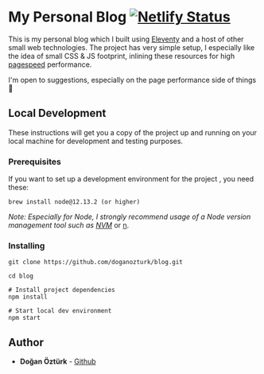 # My Personal Blog [![Netlify Status](https://api.netlify.com/api/v1/badges/bdbb0d4a-06fe-4acd-8117-18e4957cc978/deploy-status)](https://app.netlify.com/sites/doganozturk/deploys)

This is my personal blog which I built using [Eleventy](https://www.11ty.dev/) and a host of other small web technologies. The project has very simple setup, I especially like the idea of small CSS & JS footprint, inlining these resources for high [pagespeed](https://developers.google.com/speed/pagespeed/insights/?url=https://doganozturk.dev) performance.

I'm open to suggestions, especially on the page performance side of things 🎉

## Local Development

These instructions will get you a copy of the project up and running on your local machine for development and testing purposes.

### Prerequisites

If you want to set up a development environment for the project , you need these:

```
brew install node@12.13.2 (or higher)
```
*Note: Especially for Node, I strongly recommend usage of a Node version management tool such as [NVM](https://github.com/nvm-sh/nvm)* or [n](https://github.com/tj/n).

### Installing

```
git clone https://github.com/doganozturk/blog.git

cd blog

# Install project dependencies
npm install

# Start local dev environment
npm start
```

## Author

* **Doğan Öztürk** - [Github](https://github.com/doganozturk)
